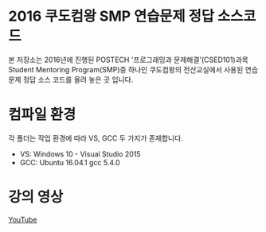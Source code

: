 # 2016 쿠도컴왕 SMP 연습문제 정답 소스코드
본 저장소는 2016년에 진행된 POSTECH '프로그래밍과 문제해결'(CSED101)과목 Student Mentoring Program(SMP)중 하나인
쿠도컴왕의 전산교실에서 사용된 연습문제 정답 소스 코드를 올려 놓은 곳 입니다.

# 컴파일 환경
각 폴더는 작업 환경에 따라 VS, GCC 두 가지가 존재합니다.

* VS: Windows 10 - Visual Studio 2015
* GCC: Ubuntu 16.04.1 gcc 5.4.0

# 강의 영상
[YouTube](https://www.youtube.com/channel/UCToCbOboRQQA8LHm7tl8kIA)